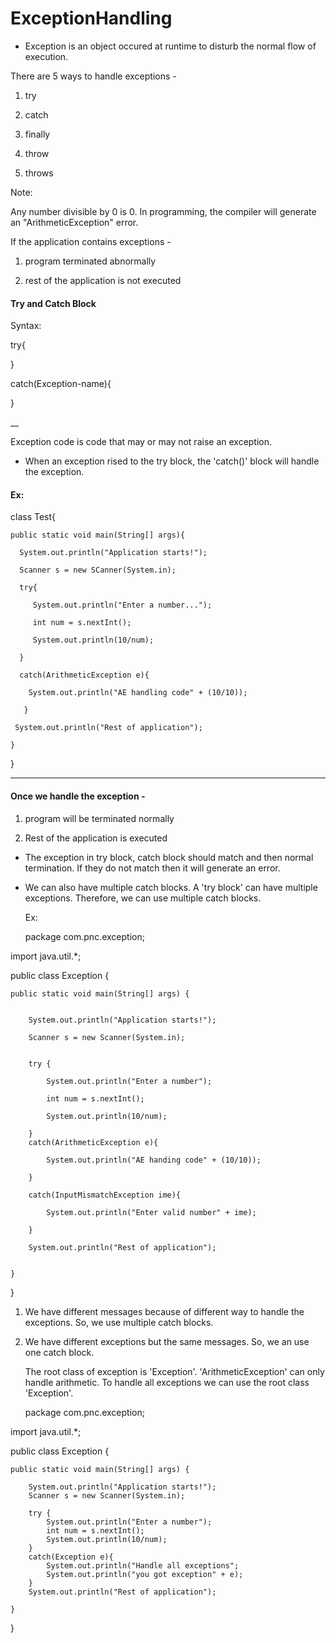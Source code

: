 # ExceptionHandling


- Exception is an object occured at runtime to disturb the normal flow of execution.

There are 5 ways to handle exceptions - 

1. try

2. catch

3. finally

4. throw

5. throws


Note:

Any number divisible by 0 is 0. In programming, the compiler will generate an "ArithmeticException" error.



If the application contains exceptions - 

1. program terminated abnormally

2. rest of the application is not executed


#### Try and Catch Block

Syntax:

try{

}

catch(Exception-name){

}


__

Exception code is code that may or may not raise an exception.


- When an exception rised to the try block, the 'catch()' block will handle the exception.


#### Ex:

class Test{

    public static void main(String[] args){

      System.out.println("Application starts!");

      Scanner s = new SCanner(System.in);

      try{

         System.out.println("Enter a number...");

         int num = s.nextInt();

         System.out.println(10/num);
          
      }

      catch(ArithmeticException e){

        System.out.println("AE handling code" + (10/10));

       }    

     System.out.println("Rest of application");

    }

}



***********************

#### Once we handle the exception - 

1. program will be terminated normally

2. Rest of the application is executed


- The exception in try block, catch block should match and then normal termination. If they do not match then it will generate an error.

- We can also have multiple catch blocks. A 'try block' can have multiple exceptions. Therefore, we can use multiple catch blocks.

  Ex:

  package com.pnc.exception;

import java.util.*;

public class Exception {

	public static void main(String[] args) {
 
		
		System.out.println("Application starts!");
  
		Scanner s = new Scanner(System.in);
  
		
		try {
  
			System.out.println("Enter a number");
   
			int num = s.nextInt();
   
			System.out.println(10/num);
   
		}
		catch(ArithmeticException e){
  
			System.out.println("AE handing code" + (10/10));
   
		}
  
		catch(InputMismatchException ime){
  
			System.out.println("Enter valid number" + ime);
   
		}
		
		System.out.println("Rest of application");
  

	}

}


1. We have different messages because of different way to handle the exceptions. So, we use multiple catch blocks.

2. We have different exceptions but the same messages. So, we an use one catch block.

   The root class of exception is 'Exception'. 'ArithmeticException' can only handle arithmetic. To handle all exceptions we can use the root class 'Exception'.


   package com.pnc.exception;

import java.util.*;

public class Exception {

	public static void main(String[] args) {
		
		System.out.println("Application starts!");
		Scanner s = new Scanner(System.in);
		
		try {
			System.out.println("Enter a number");
			int num = s.nextInt();
			System.out.println(10/num);
		}
		catch(Exception e){
			System.out.println("Handle all exceptions";
   			System.out.println("you got exception" + e);
		}
		System.out.println("Rest of application");

	}

}


